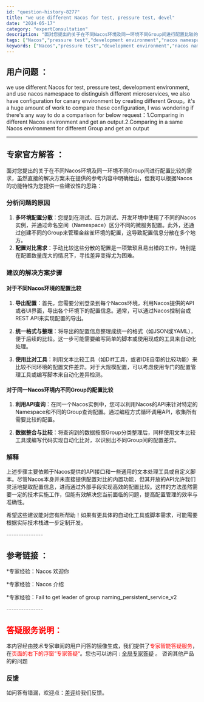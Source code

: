 ```yaml
---
id: "question-history-8277"
title: "we use different Nacos for test, pressure test, devel"
date: "2024-05-17"
category: "expertConsultation"
description: "面对您提出的关于在不同Nacos环境及同一环境不同Group间进行配置比较的需求，虽然直接的解决方案未在提供的参考内容中明确给出，但我可以根据Nacos的功能特性为您提供一些建议性的思路：### 分析问题的原因1. **多环境配置分散**：您提到在测试、压力测试、开发环境中使用了不同的Nacos实例"
tags: ["Nacos","pressure test","development environment","nacos namespace","microservices","canary environment","configuration","different Group","comparison","output"]
keywords: ["Nacos","pressure test","development environment","nacos namespace","microservices","canary environment","configuration","different Group","comparison","output"]
---
```


## 用户问题 ： 
 we use different Nacos for test, pressure test, development environment, and use nacos namespace to distinguish different microservices, we also have configuration for canary environment by creating different Group。it's a huge amount of work to compare these configuration, I was wondering if there's any way to do a comparison for below request：1.Comparing in different Nacos environment and get an output.2.Comparing in a same Nacos environment for different Group and get an output  

---------------
## 专家官方解答 ：

面对您提出的关于在不同Nacos环境及同一环境不同Group间进行配置比较的需求，虽然直接的解决方案未在提供的参考内容中明确给出，但我可以根据Nacos的功能特性为您提供一些建议性的思路：

### 分析问题的原因

1. **多环境配置分散**：您提到在测试、压力测试、开发环境中使用了不同的Nacos实例，并通过命名空间（Namespace）区分不同的微服务配置。此外，还通过创建不同的Group来管理金丝雀环境的配置，这导致配置信息分散在多个地方。
2. **配置对比需求**：手动比较这些分散的配置是一项繁琐且易出错的工作，特别是在配置数量庞大的情况下，寻找差异变得尤为困难。

### 建议的解决方案步骤

#### 对于不同Nacos环境的配置比较

1. **导出配置**：首先，您需要分别登录到每个Nacos环境，利用Nacos提供的API或者UI界面，导出各个环境下的配置信息。通常，可以通过Nacos控制台或REST API来实现配置的导出。
   
2. **统一格式与整理**：将导出的配置信息整理成统一的格式（如JSON或YAML），便于后续的比较。这一步可能需要编写简单的脚本或使用现成的工具来自动化处理。

3. **使用比对工具**：利用文本比较工具（如Diff工具，或者IDE自带的比较功能）来比较不同环境的配置文件差异。对于大规模配置，可以考虑使用专门的配置管理工具或编写脚本来自动化差异检测。

#### 对于同一Nacos环境内不同Group的配置比较

1. **利用API查询**：在同一个Nacos实例中，您可以利用Nacos的API来针对特定的Namespace和不同的Group查询配置。通过编程方式循环调用API，收集所有需要比较的配置。

2. **数据整合与比较**：将查询到的数据按照Group分类整理后，同样使用文本比较工具或编写代码实现自动化比对，以识别出不同Group间的配置差异。

### 解释

上述步骤主要依赖于Nacos提供的API接口和一些通用的文本处理工具或自定义脚本。尽管Nacos本身并未直接提供配置对比的内置功能，但其开放的API允许我们灵活地提取配置信息，进而通过外部手段实现高效的配置比较。这样的方法虽然需要一定的技术实施工作，但能有效解决您当前面临的问题，提高配置管理的效率与准确性。

希望这些建议能对您有所帮助！如果有更具体的自动化工具或脚本需求，可能需要根据实际技术栈进一步定制开发。


<font color="#949494">---------------</font> 


## 参考链接 ：

*专家经验：Nacos 欢迎你 
 
 *专家经验：Nacos 介绍 
 
 *专家经验：Fail to get leader of group naming_persistent_service_v2 


 <font color="#949494">---------------</font> 
 


## <font color="#FF0000">答疑服务说明：</font> 

本内容经由技术专家审阅的用户问答的镜像生成，我们提供了<font color="#FF0000">专家智能答疑服务</font>，在<font color="#FF0000">页面的右下的浮窗”专家答疑“</font>。您也可以访问 : [全局专家答疑](https://answer.opensource.alibaba.com/docs/intro) 。 咨询其他产品的的问题

### 反馈
如问答有错漏，欢迎点：[差评](https://ai.nacos.io/user/feedbackByEnhancerGradePOJOID?enhancerGradePOJOId=13623)给我们反馈。
